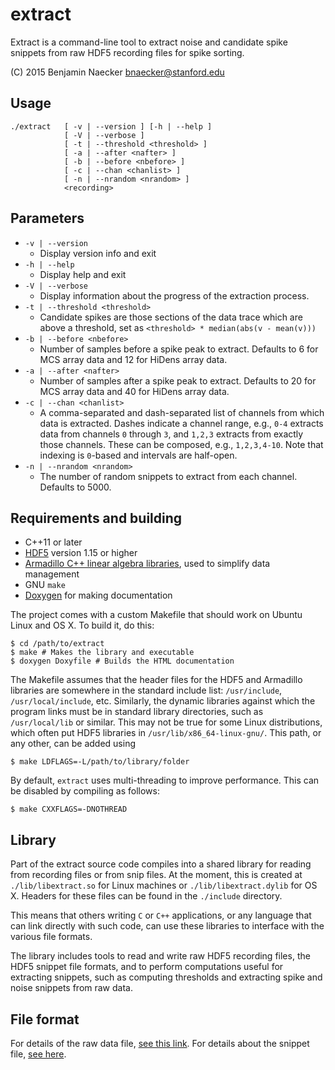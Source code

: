 extract
=======

Extract is a command-line tool to extract noise and candidate spike
snippets from raw HDF5 recording files for spike sorting.

(C) 2015 Benjamin Naecker bnaecker@stanford.edu

Usage
-----

	./extract 	[ -v | --version ] [-h | --help ]
				[ -V | --verbose ]
				[ -t | --threshold <threshold> ]
				[ -a | --after <nafter> ]
				[ -b | --before <nbefore> ]
				[ -c | --chan <chanlist> ]
				[ -n | --nrandom <nrandom> ]
				<recording>

Parameters
----------

- `-v | --version` 
	- Display version info and exit
- `-h | --help` 
	- Display help and exit
- `-V | --verbose`
	- Display information about the progress of the extraction process.
- `-t | --threshold <threshold>` 
	- Candidate spikes are those sections of the data trace
which are above a threshold, set as `<threshold> * median(abs(v - mean(v)))`
- `-b | --before <nbefore>`
	- Number of samples before a spike peak to extract. Defaults to 6 for
MCS array data and 12 for HiDens array data.
- `-a | --after <nafter>`
	- Number of samples after a spike peak to extract. Defaults to 20 for
MCS array data and 40 for HiDens array data.
- `-c | --chan <chanlist>` 
	- A comma-separated and dash-separated list of channels from
which data is extracted. Dashes indicate a channel range, e.g., `0-4` extracts
data from channels `0` through `3`, and `1,2,3` extracts from exactly those channels.
These can be composed, e.g., `1,2,3,4-10`. Note that indexing is `0`-based and
intervals are half-open.
- `-n | --nrandom <nrandom>`
	- The number of random snippets to extract from each channel. Defaults to 5000.

Requirements and building
-------------------------

- C++11 or later
- [HDF5](http://www.hdfgroup.org) version 1.15 or higher
- [Armadillo C++ linear algebra libraries](http://arma.sourceforge.net), 
used to simplify data management
- GNU `make`
- [Doxygen](http://www.doxygen.org) for making documentation

The project comes with a custom Makefile that should work on Ubuntu Linux and OS X.
To build it, do this:

	$ cd /path/to/extract
	$ make # Makes the library and executable
	$ doxygen Doxyfile # Builds the HTML documentation

The Makefile assumes that the header files for the HDF5 and Armadillo libraries are
somewhere in the standard include list: `/usr/include`, `/usr/local/include`, etc.
Similarly, the dynamic libraries against which the program links must be in standard
library directories, such as `/usr/local/lib` or similar. This may not be true for
some Linux distributions, which often put HDF5 libraries in `/usr/lib/x86_64-linux-gnu/`.
This path, or any other, can be added using

	$ make LDFLAGS=-L/path/to/library/folder

By default, `extract` uses multi-threading to improve performance. This can be
disabled by compiling as follows:
	
	$ make CXXFLAGS=-DNOTHREAD

Library
-------

Part of the extract source code compiles into a shared library for reading from 
recording files or from snip files. At the moment, this is created at `./lib/libextract.so`
for Linux machines or `./lib/libextract.dylib` for OS X. Headers for these files
can be found in the `./include` directory.

This means that others writing `C` or `C++` applications, or any language that can
link directly with such code, can use these libraries to interface with the various
file formats.

The library includes tools to read and write raw HDF5 recording files, the HDF5 
snippet file formats, and to perform computations useful for extracting snippets,
such as computing thresholds and extracting spike and noise snippets from raw
data.

File format
-----------

For details of the raw data file, [see this link](https://github.com/baccuslab/spike-sorting/wiki/data-file-format).
For details about the snippet file, [see here](https://github.com/baccuslab/spike-sorting/wiki/snippet-file-format).

